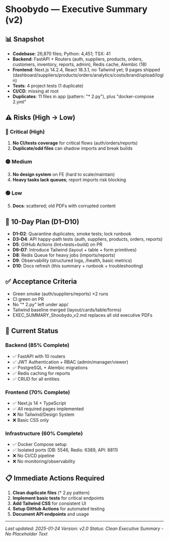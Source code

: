 # Shoobydo — Executive Summary (v2)

## 📊 **Snapshot**
- **Codebase**: 26,870 files; Python: 4,451; TSX: 41
- **Backend**: FastAPI + Routers (auth, suppliers, products, orders, customers, inventory, reports, admin), Redis cache, Alembic (18)
- **Frontend**: Next.js 14.2.4, React 18.3.1, no Tailwind yet; 9 pages shipped (dashboard/suppliers/products/orders/analytics/costs/brand/upload/login)
- **Tests**: 4 project tests (1 duplicate)
- **CI/CD**: missing at root
- **Duplicates**: 11 files in app (pattern: "* 2.py"), plus "docker-compose 2.yml"

## ⚠️ **Risks (High → Low)**

### 🔴 **Critical (High)**
1. **No CI/tests coverage** for critical flows (auth/orders/reports)
2. **Duplicate/odd files** can shadow imports and break builds

### 🟡 **Medium**
3. **No design system** on FE (hard to scale/maintain)
4. **Heavy tasks lack queues**; report imports risk blocking

### 🟢 **Low**
5. **Docs**: scattered; old PDFs with corrupted content

## 📅 **10-Day Plan (D1–D10)**

- **D1–D2**: Quarantine duplicates; smoke tests; lock runbook
- **D3–D4**: API happy-path tests (auth, suppliers, products, orders, reports)
- **D5**: GitHub Actions (lint+tests+build) on PR
- **D6–D7**: Introduce Tailwind (layout + table + form primitives)
- **D8**: Redis Queue for heavy jobs (imports/reports)
- **D9**: Observability (structured logs, /health, basic metrics)
- **D10**: Docs refresh (this summary + runbook + troubleshooting)

## ✅ **Acceptance Criteria**

- Green smoke (auth/suppliers/reports) ×2 runs
- CI green on PR
- No "* 2.py" left under app/
- Tailwind baseline merged (layout/cards/table/forms)
- EXEC_SUMMARY_Shoobydo_v2.md replaces all old executive PDFs

## 🚀 **Current Status**

### **Backend (85% Complete)**
- ✅ FastAPI with 10 routers
- ✅ JWT Authentication + RBAC (admin/manager/viewer)
- ✅ PostgreSQL + Alembic migrations
- ✅ Redis caching for reports
- ✅ CRUD for all entities

### **Frontend (70% Complete)**
- ✅ Next.js 14 + TypeScript
- ✅ All required pages implemented
- ❌ No Tailwind/Design System
- ❌ Basic CSS only

### **Infrastructure (60% Complete)**
- ✅ Docker Compose setup
- ✅ Isolated ports (DB: 5546, Redis: 6389, API: 8811)
- ❌ No CI/CD pipeline
- ❌ No monitoring/observability

## 📋 **Immediate Actions Required**

1. **Clean duplicate files** (* 2.py pattern)
2. **Implement basic tests** for critical endpoints
3. **Add Tailwind CSS** for consistent UI
4. **Setup GitHub Actions** for automated testing
5. **Document API endpoints** and usage

---

*Last updated: 2025-01-24*
*Version: v2.0*
*Status: Clean Executive Summary - No Placeholder Text*
